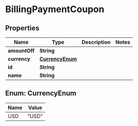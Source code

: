 

# BillingPaymentCoupon


## Properties

| Name | Type | Description | Notes |
|------------ | ------------- | ------------- | -------------|
|**amountOff** | **String** |  |  |
|**currency** | [**CurrencyEnum**](#CurrencyEnum) |  |  |
|**id** | **String** |  |  |
|**name** | **String** |  |  |



## Enum: CurrencyEnum

| Name | Value |
|---- | -----|
| USD | &quot;USD&quot; |



